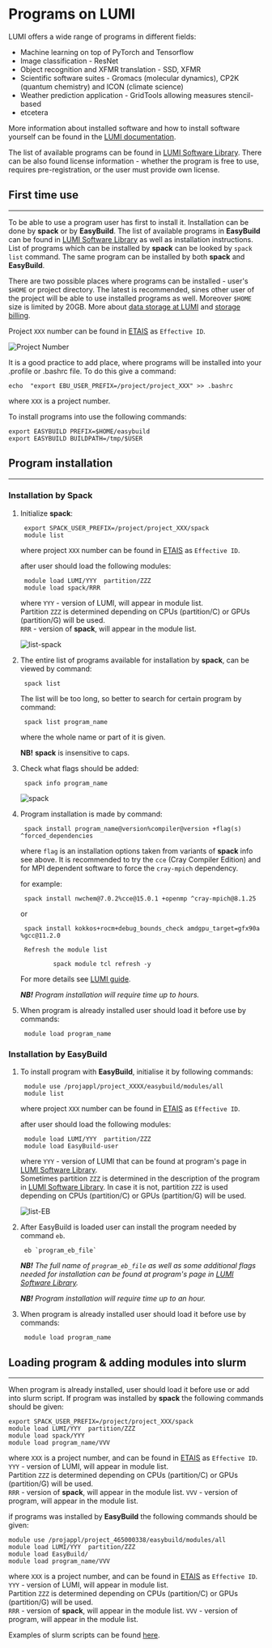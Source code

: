 # Programs on LUMI

LUMI offers a wide range of programs in different fields:

- Machine learning on top of PyTorch and Tensorflow
- Image classification - ResNet
- Object recognition and XFMR translation - SSD, XFMR
- Scientific software suites - Gromacs (molecular dynamics), CP2K (quantum chemistry) and ICON (climate science)
- Weather prediction  application - GridTools allowing  measures stencil-based
- etcetera

More information about installed software and how to install software yourself can be found in the [LUMI documentation](https://docs.lumi-supercomputer.eu/software/).

The list of available programs can be found in [LUMI Software Library](https://lumi-supercomputer.github.io/LUMI-EasyBuild-docs/). There can be also found license information - whether the program is free to use, requires pre-registration, or the user must provide own license.

## First time use

---

To be able to use a program user has first to install it. Installation can be done by **spack** or by **EasyBuild**. The list of available programs in **EasyBuild** can be found in [LUMI Software Library](https://lumi-supercomputer.github.io/LUMI-EasyBuild-docs/) as well as installation instructions. List of programs which can be installed by **spack** can be looked by `spack list` command. The same program can be installed by both **spack** and **EasyBuild**.


There are two possible places where programs can be installed - user's `$HOME` or project directory. The latest is recommended, sines other user of the project will be able to use installed programs as well. Moreover `$HOME` size is limited by 20GB. More about [data storage at LUMI](https://docs.lumi-supercomputer.eu/storage/#where-to-store-data) and [storage billing](https://docs.lumi-supercomputer.eu/runjobs/lumi_env/billing/#storage-billing).

Project `XXX` number can be found in [ETAIS](https://etais.ee) as `Effective ID`.

![Project Number](/lumi/projectN.png)

It is a good practice to add place, where programs will be installed into your .profile or .bashrc file. To do this give a command:

	echo  "export EBU_USER_PREFIX=/project/project_XXX" >> .bashrc

where `XXX` is a project number.

To install programs into use the following commands:

	export EASYBUILD PREFIX=$HOME/easybuild 
	export EASYBUILD BUILDPATH=/tmp/$USER

## Program installation

---

### Installation by Spack 

1. Initialize **spack**:

		export SPACK_USER_PREFIX=/project/project_XXX/spack 
		module list

	where project `XXX` number can be found in [ETAIS](https://etais.ee) as `Effective ID`. 

	after user should load the following modules:

		module load LUMI/YYY  partition/ZZZ 
		module load spack/RRR
 
	where `YYY`  - version of LUMI, will appear in module list.  
 	Partition `ZZZ` is determined depending on CPUs (partition/C) or GPUs (partition/G) will be used.  
	`RRR` - version of **spack**, will appear in the module list. 

	![list-spack](/lumi/list-spack.png)

2. The entire list of programs available for installation by **spack**, can be viewed by command:

		spack list

	The list will be too long, so better to search for certain program by command:

		spack list program_name

	where the whole name or part of it is given.

	**NB!** **spack** is insensitive to caps.

3. Check what flags should be added: 

		spack info program_name

	![spack](/lumi/spack.png)


3. Program installation is made by command:

		spack install program_name@version%compiler@version +flag(s) ^forced_dependencies

	where `flag` is an installation options taken from variants of **spack** info see above. It is recommended to try the `cce` (Cray Compiler Edition) and for MPI dependent software to force the `cray-mpich` dependency.
	
	for example:
	
		spack install nwchem@7.0.2%cce@15.0.1 +openmp ^cray-mpich@8.1.25
	
	or 

		spack install kokkos+rocm+debug_bounds_check amdgpu_target=gfx90a %gcc@11.2.0
        
        Refresh the module list

                spack module tcl refresh -y
        
	For more details see [LUMI guide](https://docs.lumi-supercomputer.eu/software/installing/spack/).

	***NB!***  _Program installation will require time up to hours._

4. When program is already installed user should load it before use by commands:

	 	module load program_name

### Installation by EasyBuild 

1. To install program with **EasyBuild**, initialise it by following commands:

		module use /projappl/project_XXXX/easybuild/modules/all
		module list

	where project `XXX` number can be found in [ETAIS](https://etais.ee) as `Effective ID`. 

	after user should load the following modules:

		module load LUMI/YYY  partition/ZZZ 
		module load EasyBuild-user
 
	where `YYY` - version of LUMI that can be found at program's page in [LUMI Software Library](https://lumi-supercomputer.github.io/LUMI-EasyBuild-docs/).  
	Sometimes partition `ZZZ` is determined in the description of the program in [LUMI Software Library](https://lumi-supercomputer.github.io/LUMI-EasyBuild-docs/). In case it is not, partition `ZZZ` is used depending on CPUs (partition/C) or GPUs (partition/G) will be used.

	![list-EB](/lumi/list-eb.png)

2. After EasyBuild is loaded user can install the program needed by command `eb`.

		eb `program_eb_file`

	***NB!*** _The full name of `program_eb_file` as well as some additional flags needed for installation can be found at program's page in [LUMI Software Library](https://lumi-supercomputer.github.io/LUMI-EasyBuild-docs/)._

	***NB!*** _Program installation will require time up to an hour._

3. When program is already installed user should load it before use by commands:

	 	module load program_name

## Loading program & adding modules into slurm

---

When program is already installed, user should load it before use or add into slurm script. If program was installed by **spack** the following commands should be given:

	export SPACK_USER_PREFIX=/project/project_XXX/spack
	module load LUMI/YYY  partition/ZZZ 
	module load spack/YYY
	module load program_name/VVV

where `XXX` is a project number, and can be found in [ETAIS](https://etais.ee) as `Effective ID`.
`YYY`  - version of LUMI, will appear in module list.  
Partition `ZZZ` is determined depending on CPUs (partition/C) or GPUs (partition/G) will be used.  
`RRR` - version of **spack**, will appear in the module list.
`VVV` - version of program, will appear in the module list.

if programs was installed by **EasyBuild** the following commands should be given:

	module use /projappl/project_465000338/easybuild/modules/all
	module load LUMI/YYY  partition/ZZZ 
	module load EasyBuild/
	module load program_name/VVV

where `XXX` is a project number, and can be found in [ETAIS](https://etais.ee) as `Effective ID`.
`YYY`  - version of LUMI, will appear in module list.  
Partition `ZZZ` is determined depending on CPUs (partition/C) or GPUs (partition/G) will be used.  
`RRR` - version of **spack**, will appear in the module list.
`VVV` - version of program, will appear in the module list.

Examples of slurm scripts can be found [here](https://docs.lumi-supercomputer.eu/runjobs/scheduled-jobs/slurm-quickstart/).
